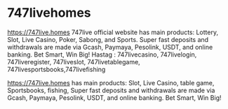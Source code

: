 # 747livehomes

https://747live.homes
747live official website has main products: Lottery, Slot, Live Casino, Poker, Sabong, and Sports. Super fast deposits and withdrawals are made via Gcash, Paymaya, Pesolink, USDT, and online banking. Bet Smart, Win Big!
Hastag : 747livecasino, 747livelogin,
747liveregister,  747liveslot,  747livetablegame,  747livesportsbooks,747livefishing

https://747live.homes has main products: Slot, Live Casino, table game, Sportsbooks, fishing, Super fast deposits and withdrawals are made via Gcash, Paymaya, Pesolink, USDT, and online banking. Bet Smart, Win Big!
